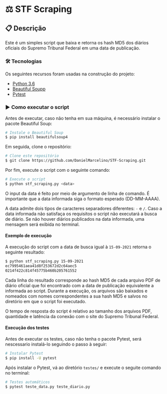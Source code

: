 # ⚖️ STF Scraping

## 📋️ Descrição

Este é um simples script que baixa e retorna os hash MD5 dos diários oficiais do Supremo Tribunal Federal em uma data de publicação.

### 🛠 Tecnologias

Os seguintes recursos foram usadas na construção do projeto:
- [Python 3.6](https://www.python.org/downloads/release/python-360/)
- [Beautiful Soupp](https://www.crummy.com/software/BeautifulSoup/bs4/doc/)
- [Pytest](https://docs.pytest.org/en/6.2.x/)


### ▶️ Como executar o script
Antes de executar, caso não tenha em sua máquina, é necessário instalar o pacote Beautiful Soup:
```bash
# Instale o Beautiful Soup
$ pip install beautifulsoup4
```
Em seguida, clone o repositório:

```bash
# Clone este repositório
$ git clone https://github.com/DanielMarcelino/STF-Scraping.git
```

Por fim, execute o script com o seguinte comando:

```bash
# Execute o script
$ python stf_scraping.py <data>
```
O input da data é feito por meio de argumento de linha de comando. É importante que a data informada siga o formato esperado (DD-MM-AAAA).

A data admite dois tipos de caracteres separadores diferentes: `-` e `/`. Caso a data informada não satisfaça os requisitos o script não executará a busca de diário. Se não houver diários publicados na data informada, uma mensagem será exibida no terminal.
#### Exemplo de execução
A execução do script com a data de busca igual à `15-09-2021` retorna o seguinte resultado:
```bash
$ python stf_scraping.py 15-09-2021
ec7995461aea41d8f253672d2c64aec5
0214f422c814f45775b460b205761552
```

Cada linha do resultado corresponde ao hash MD5 de cada arquivo PDF de diário oficial que foi encontrado com a data de publicação equivalente a informada ao script. Durante a execução, os arquivos são baixados e nomeados com nomes correspondentes a sua hash MD5 e salvos no diretório em que o script foi executado.

O tempo de resposta do script é relativo ao tamanho dos arquivos PDF, quantidade e latência da conexão com o site do Supremo Tribunal Federal.


#### Execução dos testes
Antes de executar os testes, caso não tenha o pacote Pytest,  será nescessario instalá-lo seguindo o passo à seguir:
```bash
# Instalar Pytest
$ pip install -U pytest
```
Após instalar o Pytest, vá ao diretório `testes/` e execute o seguite comando no terminal: 
```bash
# Testes automáticos
$ pytest teste_data.py teste_diario.py 
```



